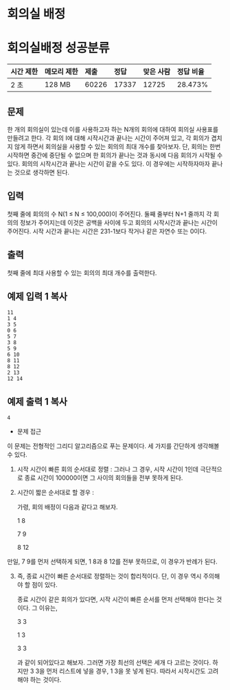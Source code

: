 # 회의실 배정



# 회의실배정 성공분류

| 시간 제한 | 메모리 제한 | 제출  | 정답  | 맞은 사람 | 정답 비율 |
| :-------- | :---------- | :---- | :---- | :-------- | :-------- |
| 2 초      | 128 MB      | 60226 | 17337 | 12725     | 28.473%   |

## 문제

한 개의 회의실이 있는데 이를 사용하고자 하는 N개의 회의에 대하여 회의실 사용표를 만들려고 한다. 각 회의 I에 대해 시작시간과 끝나는 시간이 주어져 있고, 각 회의가 겹치지 않게 하면서 회의실을 사용할 수 있는 회의의 최대 개수를 찾아보자. 단, 회의는 한번 시작하면 중간에 중단될 수 없으며 한 회의가 끝나는 것과 동시에 다음 회의가 시작될 수 있다. 회의의 시작시간과 끝나는 시간이 같을 수도 있다. 이 경우에는 시작하자마자 끝나는 것으로 생각하면 된다.

## 입력

첫째 줄에 회의의 수 N(1 ≤ N ≤ 100,000)이 주어진다. 둘째 줄부터 N+1 줄까지 각 회의의 정보가 주어지는데 이것은 공백을 사이에 두고 회의의 시작시간과 끝나는 시간이 주어진다. 시작 시간과 끝나는 시간은 231-1보다 작거나 같은 자연수 또는 0이다.

## 출력

첫째 줄에 최대 사용할 수 있는 회의의 최대 개수를 출력한다.



## 예제 입력 1 복사

```
11
1 4
3 5
0 6
5 7
3 8
5 9
6 10
8 11
8 12
2 13
12 14
```

## 예제 출력 1 복사

```
4
```





- 문제 접근

이 문제는 전형적인 그리디 알고리즘으로 푸는 문제이다. 세 가지를 간단하게 생각해볼 수 있다.

1. 시작 시간이 빠른 회의 순서대로 정렬 : 그러나 그 경우, 시작 시간이 1인데 극단적으로 종료 시간이 100000이면 그 사이의 회의들을 전부 못하게 된다.

2. 시간이 짧은 순서대로 할 경우 : 

   가령,  회의 배정이 다음과 같다고 해보자. 

   1 8

   7 9

   8 12



만일, 7 9를 먼저 선택하게 되면, 1 8과 8 12를 전부 못하므로, 이 경우가 반례가 된다.

3. 즉, 종료 시간이 빠른 순서대로 정렬하는 것이 합리적이다. 단, 이 경우 역시 주의해야 할 점이 있다.

   종료 시간이 같은 회의가 있다면, 시작 시간이 빠른 순서를 먼저 선택해야 한다는 것이다. 그 이유는, 

   3 3

   1 3

   3 3

   과 같이 되어있다고 해보자. 그러면 가장 최선의 선택은 세개 다 고르는 것이다. 하지만 3 3을 먼저 리스트에 넣을 경우, 1 3을 못 넣게 된다. 따라서 시작시간도 고려해야 하는 것이다.